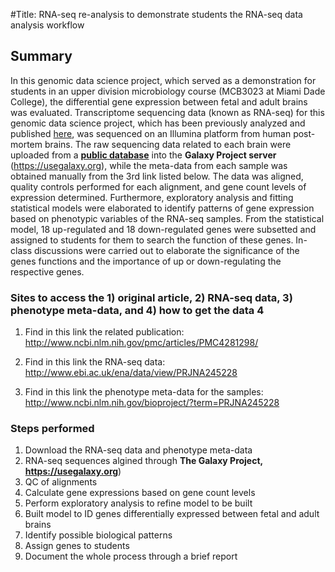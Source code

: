 #Title: RNA-seq re-analysis to demonstrate students the RNA-seq data analysis workflow

## Summary
In this genomic data science project, which served as a demonstration for students in an upper division microbiology course (MCB3023 at Miami Dade College), the differential gene expression between fetal and adult brains was evaluated. Transcriptome sequencing data (known as RNA-seq) for this genomic data science project, which has been previously analyzed and published [here](http://www.ncbi.nlm.nih.gov/pmc/articles/PMC4281298/), was sequenced on an Illumina platform from human post-mortem brains. The raw sequencing data related to each brain were uploaded from a **[public database](http://www.ebi.ac.uk/ena/data/view/PRJNA245228)** into the **Galaxy Project server** (https://usegalaxy.org), while the meta-data from each sample was obtained manually from the 3rd link listed below. The data was aligned, quality controls performed for each alignment, and gene count levels of expression determined. Furthermore, exploratory analysis and fitting statistical models were elaborated to identify patterns of gene expression based on phenotypic variables of the RNA-seq samples. From the statistical model, 18 up-regulated and 18 down-regulated genes were subsetted and assigned to students for them to search the function of these genes. In-class discussions were carried out to elaborate the significance of the genes functions and the importance of up or down-regulating the respective genes. 

### Sites to access the 1) original article, 2)  RNA-seq data, 3) phenotype meta-data, and 4) how to get the data 4

1. Find in this link the related publication: http://www.ncbi.nlm.nih.gov/pmc/articles/PMC4281298/

2. Find in this link the RNA-seq data: http://www.ebi.ac.uk/ena/data/view/PRJNA245228

3. Find in this link the phenotype meta-data for the samples: http://www.ncbi.nlm.nih.gov/bioproject/?term=PRJNA245228

### Steps performed
1. Download the RNA-seq data and phenotype meta-data
2. RNA-seq sequences algined through **The Galaxy Project, https://usegalaxy.org**)
3. QC of alignments
4. Calculate gene expressions based on gene count levels
5. Perform exploratory analysis to refine model to be built
6. Built model to ID genes differentially expressed between fetal and adult brains
7. Identify possible biological patterns
8. Assign genes to students
9. Document the whole process through a brief report





